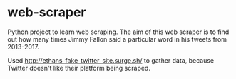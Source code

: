 # web-scraper
Python project to learn web scraping. The aim of this web scraper is to find out how many times Jimmy Fallon said a particular word in his tweets from 2013-2017. 

Used http://ethans_fake_twitter_site.surge.sh/ to gather data, because Twitter doesn't like their platform being scraped. 
